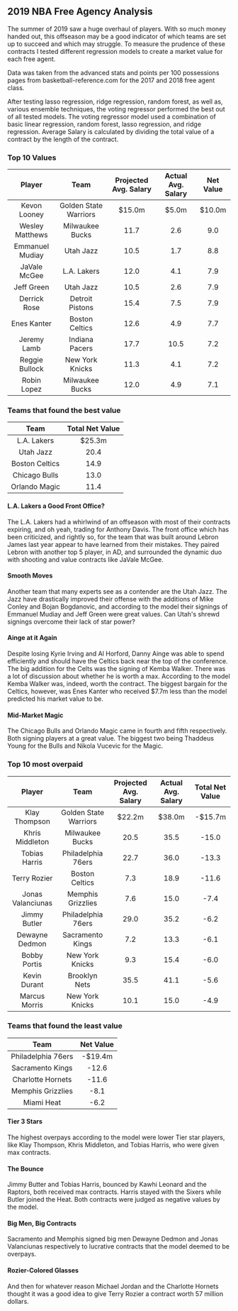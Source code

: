 ## 2019 NBA Free Agency Analysis 

The summer of 2019 saw a huge overhaul of players. With so much money handed out, this offseason may be a good indicator of which teams are set up to succeed and which may struggle. To measure the prudence of these contracts I tested different regression models to create a market value for each free agent. 

Data was taken from the advanced stats and points per 100 possessions pages from basketball-reference.com for the 2017 and 2018 free agent class.

After testing lasso regression, ridge regression, random forest, as well as, various ensemble techniques, the voting regressor performed the best out of all tested models. The voting regressor model used a combination of basic linear regression, random forest, lasso regression, and ridge regression. 
Average Salary is calculated by dividing the total value of a contract by the length of the contract. 


### Top 10 Values

| Player | Team | Projected Avg. Salary | Actual Avg. Salary | Net Value |
| :----: | :---: | :---: | :---: | :---: |
| Kevon Looney | Golden State Warriors | $15.0m | $5.0m | $10.0m |
| Wesley Matthews | Milwaukee Bucks | 11.7 | 2.6 | 9.0 |
| Emmanuel Mudiay | Utah Jazz | 10.5 | 1.7 | 8.8 |
| JaVale McGee | L.A. Lakers | 12.0 | 4.1 | 7.9 |
| Jeff Green | Utah Jazz | 10.5 | 2.6 | 7.9 |
| Derrick Rose | Detroit Pistons | 15.4 | 7.5 | 7.9 |
| Enes Kanter | Boston Celtics | 12.6 | 4.9 | 7.7 |
| Jeremy Lamb | Indiana Pacers | 17.7 | 10.5 | 7.2 |
| Reggie Bullock | New York Knicks | 11.3 | 4.1 | 7.2 |
| Robin Lopez | Milwaukee Bucks | 12.0 | 4.9 | 7.1 |

### Teams that found the best value

| Team | Total Net Value|
| :---: | :---: |
| L.A. Lakers | $25.3m |
| Utah Jazz | 20.4 |
| Boston Celtics | 14.9 |
| Chicago Bulls | 13.0 |
| Orlando Magic | 11.4 |

#### L.A. Lakers a Good Front Office?

The L.A. Lakers had a whirlwind of an offseason with most of their contracts expiring, and oh yeah, trading for Anthony Davis. The front office which has been criticized, and rightly so, for the team that was built around Lebron James last year appear to have learned from their mistakes.
They paired Lebron with another top 5 player, in AD, and surrounded the dynamic duo with shooting and value contracts like JaVale McGee.

#### Smooth Moves

Another team that many experts see as a contender are the Utah Jazz. The Jazz have drastically improved their offense with the additions of Mike Conley and Bojan Bogdanovic, and according to the model their signings of Emmanuel Mudiay and Jeff Green were great values. Can Utah's shrewd signings overcome their lack of star power?

#### Ainge at it Again

Despite losing Kyrie Irving and Al Horford, Danny Ainge was able to spend efficiently and should have the Celtics back near the top of the conference. The big addition for the Celts was the signing of Kemba Walker. There was a lot of discussion about whether he is worth a max. According to the model Kemba Walker was, indeed, worth the contract.
The biggest bargain for the Celtics, however, was Enes Kanter who received $7.7m less than the model predicted his market value to be.

#### Mid-Market Magic

The Chicago Bulls and Orlando Magic came in fourth and fifth respectively. Both signing players at a great value. The biggest two being Thaddeus Young for the Bulls and Nikola Vucevic for the Magic.

### Top 10 most overpaid 

| Player | Team | Projected Avg. Salary | Actual Avg. Salary | Total Net Value |
| :----: | :---: | :---: | :---: | :---: |
| Klay Thompson | Golden State Warriors | $22.2m | $38.0m | -$15.7m |
| Khris Middleton | Milwaukee Bucks | 20.5 | 35.5 | -15.0 |
| Tobias Harris | Philadelphia 76ers | 22.7 | 36.0 | -13.3 |
| Terry Rozier | Boston Celtics | 7.3 | 18.9 | -11.6 |
| Jonas Valanciunas | Memphis Grizzlies | 7.6 | 15.0 | -7.4 |
| Jimmy Butler | Philadelphia 76ers | 29.0 | 35.2 | -6.2 |
| Dewayne Dedmon | Sacramento Kings | 7.2 | 13.3 | -6.1 |
| Bobby Portis | New York Knicks | 9.3 | 15.4 | -6.0 |
| Kevin Durant | Brooklyn Nets | 35.5 | 41.1 | -5.6 |
| Marcus Morris | New York Knicks | 10.1 | 15.0 | -4.9 |

### Teams that found the least value

| Team | Net Value|
| :---: | :---: |
| Philadelphia 76ers | -$19.4m |
| Sacramento Kings | -12.6 |
| Charlotte Hornets | -11.6 |
| Memphis Grizzlies | -8.1 |
| Miami Heat | -6.2 |

#### Tier 3 Stars
The highest overpays according to the model were lower Tier star players, like Klay Thompson, Khris Middleton, and Tobias Harris, who were given max contracts. 

#### The Bounce

Jimmy Butter and Tobias Harris, bounced by Kawhi Leonard and the Raptors, both received max contracts. Harris stayed with the Sixers while Butler joined the Heat. Both contracts were judged as negative values by the model.


#### Big Men, Big Contracts
Sacramento and Memphis signed big men Dewayne Dedmon and Jonas Valanciunas respectively to lucrative contracts that the model deemed to be overpays.


#### Rozier-Colored Glasses
And then for whatever reason Michael Jordan and the Charlotte Hornets thought it was a good idea to give Terry Rozier a contract worth 57 million dollars.

